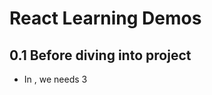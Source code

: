  # React Learning Demos 

 ## 0.1 Before diving into project
 - In <head>, we needs 3 <script> in order to use React, that is, "react.js","react-dom.js","browser.min.js"
 - In <body> where we manipulate JSX, we use a special <script type="text/babel" >, whose typel is "text/babel"

 ## 0.2 After finishing project
 In order to make faster rendering at client-side, use " $ babel src --out-dir build ", parsing all JSX file at directory 'src' into javascript files at directory 'build', where browser could recognize.

 ## 1. ReactDOM.render();
 #### what?
 It is a basic method used everywhere
 - converting JSX into HTML;
 - inserting HTML at specified DOM point


 ## 2. JSX 
 #### what?JavaScript XML
 #### "logic" + "view"
 - not spring (no quotes "" )
 - not HTML ( more of XML )
 - support "tag + expression"

 #### How to parse?
 - for tags (begin with "<"), parse as HTML
 - for code block(begin with "{"), parse as JavaScript


 ## 3. JSX can contain tag array
 JSX can unfold all tag in a array


 ## 4. Component
 #### what?
 A component is function,
 - accepting "input"(props), 
 - returnnig "view"(HTML tag)
 #### How to create a component?
 1. functional component
 ```
 function Welcome(props) {
    return <h1>Hello, {props.name}</h1>;
 }
 const element = <Welcome name="Sara" />;
ReactDOM.render(
    element,
    document.getElementById('root')
);
 ```
 2. class component
 ```
 class Welcome extends React.Component {
    render() {
       return <h1>Hello, {this.props.name}</h1>;
    }
 }
 const element = <Welcome name="Sara" />;
 ReactDOM.render(
  element,
  document.getElementById('root')
 );
 ```
 #### Notice
 Component should have no more than one top tag


 ## 5. this.props.children
 #### what?
  All the properties of a Component belongs to its correspoinding HTML element, except "props.children", which represent components' children

 #### possible types for children
 - undefined, if no child at all;
 - object, if only have one child;
 - array, if have multiple children;

 #### How to traverse properly without error?
 use React.Children to ensure validity


 ## 6. Composing Components
 #### What?
 - A button, a form, a dialog, a screen: in React apps, all those are commonly expressed as components.
 - On the other hand, we typically have an 'App' component at the top level
 - *Best Practice:* start from bottom-up, work along to the top level

  #### How?
  Reuse components just like <li> in <ul>


 ## 7. Extracting Components
 #### What?
 Split components into smaller components, to achieve more flexibility and reusability.
 #### How?
 Split by functionality
 One component can contain multiple sub-components

 ## 8. State and Lifecycle
 #### Purpose?
 A non-static component, has its own "state"
 #### What?
 Actually it's like pros, but "state" is private to component class, compared to "props"
 #### How?
 Must use a **Class Component**, rather than __function component__.
 #### Diff
 - this.props(public:passed-in) 表示那些一旦定义，就不再改变的特性
 - this.state(private:built-in)是会随着用户互动而产生变化的特性。
 - both are belongs to __this__.
 #### Constructor of component class
 First, always call **super(props):**
 Second, set *this.state=...;**
 







